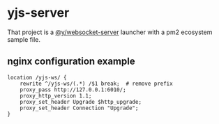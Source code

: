 # yjs-server

That project is a [@y/websocket-server](https://github.com/yjs/y-websocket-server/) launcher with a pm2 ecosystem sample file.

## nginx configuration example

    location /yjs-ws/ {
        rewrite ^/yjs-ws/(.*) /$1 break;  # remove prefix
        proxy_pass http://127.0.0.1:6010/;
        proxy_http_version 1.1;
        proxy_set_header Upgrade $http_upgrade;
        proxy_set_header Connection "Upgrade";
    }

